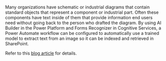 Many organizations have schematic or industrial diagrams that contain standard objects that represent a component or industrial part.  Often these components have text inside of them that provide information end users need without going back to the person who drafted the diagram.  By using AI Builder in the Power Platform and Forms Recognizer in Cognitive Services, a Power Automate workflow can be configured to automatically use a trained model to extract text from an image so it can be indexed and retrieved in SharePoint.

Refer to this <a href="https://powerusers.microsoft.com/t5/Power-Automate-Community-Blog/Extract-Text-From-Objects/ba-p/1249705">blog article</a> for details.
